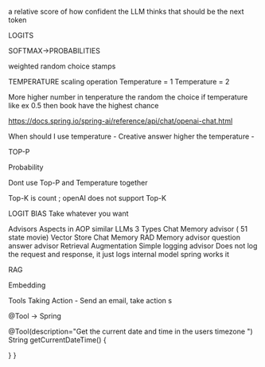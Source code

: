  
a relative score of how confident the LLM thinks that should be the next token

LOGITS

SOFTMAX->PROBABILITIES

weighted random choice
    stamps 

TEMPERATURE
scaling operation 
Temperature = 1
Temperature = 2

More higher number in tenperature the random the choice
if temperature like ex 0.5 then book have the highest chance


https://docs.spring.io/spring-ai/reference/api/chat/openai-chat.html

When should I use temperature 
    - Creative answer higher the temperature 
    - 

TOP-P

Probability 

Dont use Top-P and Temperature together


Top-K
is count ; openAI does not support Top-K

LOGIT BIAS
Take whatever you want

Advisors
    Aspects in AOP similar
    LLMs
        3 Types
            Chat Memory advisor ( 51 state movie)
            Vector Store Chat Memory
            RAD Memory advisor 
                question answer advisor
                Retrieval Augmentation 
            Simple logging advisor
                Does not log the request and response, it just logs internal model spring works it


RAG

Embedding

Tools
Taking Action - Send an email, take action s

@Tool -> Spring 


@Tool(description="Get the current date and time in the users timezone ")
String getCurrentDateTime()
{
    
}
}

